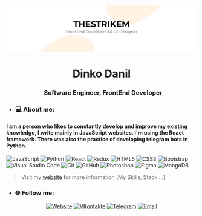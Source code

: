 [![Header](https://github.com/TheStrikeM/thestrikem/blob/main/thestrikem.png)](https://vk.com/thestrikem)

<h1 align="center">Dinko Danil</h1>
<h3 align="center">&nbsp; Software Engineer, FrontEnd Developer</h3>


- ### 💻 About me:
#### I am a person who likes to constantly develop and improve my existing knowledge, I write mainly in JavaScript websites. I'm using the React framework. There was also the practice of developing telegram bots in Python.
![JavaScript](https://img.shields.io/badge/JavaScript-000000?style=for-the-badge&logo=JavaScript)
![Python](https://img.shields.io/badge/Python-000000?style=for-the-badge&logo=Python)
![React](https://img.shields.io/badge/ReactJS-000000?style=for-the-badge&logo=react)
![Redux](https://img.shields.io/badge/Redux-000000?style=for-the-badge&logo=Redux)
![HTML5](https://img.shields.io/badge/HTML5-000000?style=for-the-badge&logo=HTML5)
![CSS3](https://img.shields.io/badge/CSS3-000000?style=for-the-badge&logo=CSS3)
![Bootstrap](https://img.shields.io/badge/Bootstrap-000000?style=for-the-badge&logo=Bootstrap)
![Visual Studio Code](https://img.shields.io/badge/-Visual%20Studio%20Code-000000?style=for-the-badge&logo=visual-studio-code&logoColor=007ACC)
![Git](https://img.shields.io/badge/-Git-000000?style=for-the-badge&logo=git)
![GitHub](https://img.shields.io/badge/-GitHub-000000?style=for-the-badge&logo=github)
![Photoshop](https://img.shields.io/badge/-Photoshop-000000?style=for-the-badge&logo=adobe-photoshop)
![Figma](https://img.shields.io/badge/-Figma-000000?style=for-the-badge&logo=figma)
![MongoDB](https://img.shields.io/badge/-MongoDB-000000?style=for-the-badge&logo=MongoDB)

> Visit my [website](vk.com/thestrikem) for more information (My Skills, Stack ...)

- ### 🌐 Follow me:
<p align="center">
<a href="https://thestrikem.github.io/"><img alt="Website" src="https://img.shields.io/badge/Вебсайт-www.thestrikem.github.io-blue?style=flat-square&logo=google-chrome"></a>
<a href="https://vk.com/thestrikem/"><img alt="VKontakte" src="https://img.shields.io/badge/ВКонтакте-thestrikem-blue?style=flat-square&logo=vk"></a>
<a href="https://telegram.com/strikemmm/"><img alt="Telegram" src="https://img.shields.io/badge/Telegram-strikemmm-blue?style=flat-square&logo=Telegram"></a>
<a href="mailto:dinkodanil@gmail.com"><img alt="Email" src="https://img.shields.io/badge/Email-me@dinkodanil@gmail.com-blue?style=flat-square&logo=gmail"></a>
</p>

